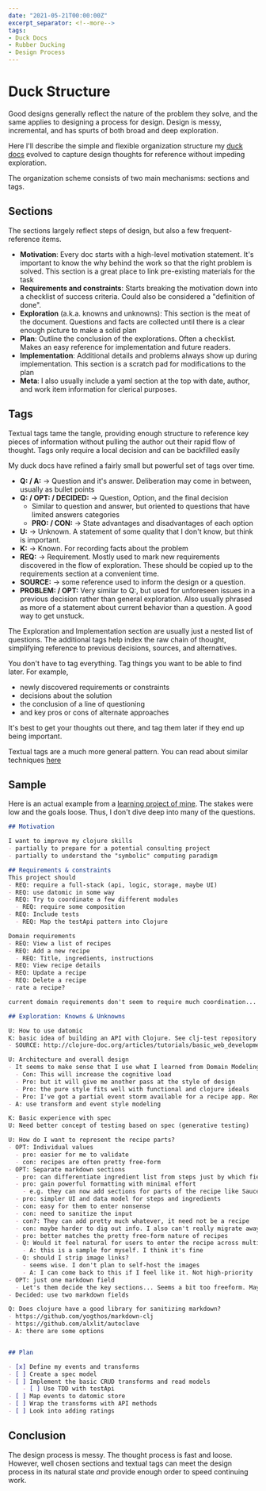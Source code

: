 ```yaml
---
date: "2021-05-21T00:00:00Z"
excerpt_separator: <!--more-->
tags:
- Duck Docs
- Rubber Ducking
- Design Process
---
```


# Duck Structure

Good designs generally reflect the nature of the problem they solve, and the same applies to designing a process for design. Design is messy, incremental, and has spurts of both broad and deep exploration.

Here I'll describe the simple and flexible organization structure my [duck docs](./../post/2020-10-02-Whats-Your-Duck.md) evolved to capture design thoughts for reference without impeding exploration.

<!--more-->

The organization scheme consists of two main mechanisms: sections and tags.

## Sections

The sections largely reflect steps of design, but also a few frequent-reference items.
- **Motivation**: Every doc starts with a high-level motivation statement. It's important to know the why behind the work so that the right problem is solved. This section is a great place to link pre-existing materials for the task
- **Requirements and constraints**: Starts breaking the motivation down into a checklist of success criteria. Could also be considered a "definition of done".
- **Exploration** (a.k.a. knowns and unknowns): This section is the meat of the document. Questions and facts are collected until there is a clear enough picture to make a solid plan
- **Plan**: Outline the conclusion of the explorations. Often a checklist. Makes an easy reference for implementation and future readers.
- **Implementation**: Additional details and problems always show up during implementation. This section is a scratch pad for modifications to the plan
- **Meta**: I also usually include a yaml section at the top with date, author, and work item information for clerical purposes.


## Tags

Textual tags tame the tangle, providing enough structure to reference key pieces of information without pulling the author out their rapid flow of thought. Tags only require a local decision and can be backfilled easily


My duck docs have refined a fairly small but powerful set of tags over time.
- **Q: / A:** -> Question and it's answer. Deliberation may come in between, usually as bullet points
- **Q: / OPT: / DECIDED:** -> Question, Option, and the final decision
  - Similar to question and answer, but oriented to questions that have limited answers categories
  - **PRO: / CON:** -> State advantages and disadvantages of each option
- **U:** -> Unknown. A statement of some quality that I don't know, but think is important.
- **K:** -> Known. For recording facts about the problem
- **REQ:** -> Requirement. Mostly used to mark new requirements discovered in the flow of exploration. These should be copied up to the requirements section at a convenient time.
- **SOURCE:** -> some reference used to inform the design or a question. 
- **PROBLEM: / OPT:** Very similar to Q:, but used for unforeseen issues in a previous decision rather than general exploration. Also usually phrased as more of a statement about current behavior than a question. A good way to get unstuck.

The Exploration and Implementation section are usually just a nested list of questions. The additional tags help index the raw chain of thought, simplifying reference to previous decisions, sources, and alternatives. 

You don't have to tag everything. Tag things you want to be able to find later. For example, 
- newly discovered requirements or constraints
- decisions about the solution
- the conclusion of a line of questioning
- and key pros or cons of alternate approaches

It's best to get your thoughts out there, and tag them later if they end up being important.

Textual tags are a much more general pattern. You can read about similar techniques [here](./../post/2021-03-05-Reference-Ready-Notes.md)

## Sample

Here is an actual example from a [learning project of mine](https://github.com/farlee2121/clj-recipe). The stakes were low and the goals loose. Thus, I don't dive deep into many of the questions.
```md
## Motivation

I want to improve my clojure skills
- partially to prepare for a potential consulting project
- partially to understand the "symbolic" computing paradigm

## Requirements & constraints
This project should
- REQ: require a full-stack (api, logic, storage, maybe UI)
- REQ: use datomic in some way
- REQ: Try to coordinate a few different modules
  - REQ: require some composition
- REQ: Include tests
  - REQ: Map the testApi pattern into Clojure

Domain requirements
- REQ: View a list of recipes
- REQ: Add a new recipe
  - REQ: Title, ingredients, instructions
- REQ: View recipe details
- REQ: Update a recipe
- REQ: Delete a recipe
- rate a recipe?

current domain requirements don't seem to require much coordination... We'll start here though. We can add later

## Exploration: Knowns & Unknowns

U: How to use datomic
K: basic idea of building an API with Clojure. See clj-test repository for example
- SOURCE: http://clojure-doc.org/articles/tutorials/basic_web_development.html

U: Architecture and overall design
- It seems to make sense that I use what I learned from Domain Modeling Made Functional. 
  - Con: This will increase the cognitive load
  - Pro: but it will give me another pass at the style of design
  - Pro: the pure style fits well with functional and clojure ideals
  - Pro: I've got a partial event storm available for a recipe app. Reduces the domain considerations
- A: use transform and event style modeling

K: Basic experience with spec
U: Need better concept of testing based on spec (generative testing)

U: How do I want to represent the recipe parts?
- OPT: Individual values
  - pro: easier for me to validate
  - con: recipes are often pretty free-form
- OPT: Separate markdown sections
  - pro: can differentiate ingredient list from steps just by which field they added it to
  - pro: gain powerful formatting with minimal effort
    - e.g. they can now add sections for parts of the recipe like Sauce Ingredients
  - pro: simpler UI and data model for steps and ingredients
  - con: easy for them to enter nonsense
  - con: need to sanitize the input
  - con?: They can add pretty much whatever, it need not be a recipe
  - con: maybe harder to dig out info. I also can't really migrate away once I choose this route
  - pro: better matches the pretty free-form nature of recipes
  - Q: Would it feel natural for users to enter the recipe across multiple fields?
    - A: this is a sample for myself. I think it's fine
  - Q: should I strip image links?
    - seems wise. I don't plan to self-host the images
    - A: I can come back to this if I feel like it. Not high-priority
- OPT: just one markdown field
  - Let's them decide the key sections... Seems a bit too freeform. Maybe nice for the author, less consistent for end users
- Decided: use two markdown fields  

Q: Does clojure have a good library for sanitizing markdown?
- https://github.com/yogthos/markdown-clj
- https://github.com/alxlit/autoclave
- A: there are some options


## Plan

- [x] Define my events and transforms
- [ ] Create a spec model
- [ ] Implement the basic CRUD transforms and read models
    - [ ] Use TDD with testApi 
- [ ] Map events to datomic store
- [ ] Wrap the transforms with API methods
- [ ] Look into adding ratings

```

## Conclusion

The design process is messy. The thought process is fast and loose. However, well chosen sections and textual tags can meet the design process in its natural state *and* provide enough order to speed continuing work.